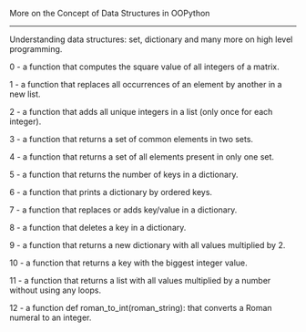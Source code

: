 More on the Concept of Data Structures in OOPython

---------------------------------------------------

Understanding data structures: set, dictionary and many more on high level programming.

0 - a function that computes the square value of all integers of a matrix.

1 - a function that replaces all occurrences of an element by another in a new list.

2 - a function that adds all unique integers in a list (only once for each integer).

3 - a function that returns a set of common elements in two sets.

4 - a function that returns a set of all elements present in only one set.

5 - a function that returns the number of keys in a dictionary.

6 - a function that prints a dictionary by ordered keys.

7 - a function that replaces or adds key/value in a dictionary.

8 - a function that deletes a key in a dictionary.

9 - a function that returns a new dictionary with all values multiplied by 2.

10 - a function that returns a key with the biggest integer value.

11 - a function that returns a list with all values multiplied by a number without using any loops.

12 - a function def roman_to_int(roman_string): that converts a Roman numeral to an integer.
